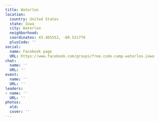 ```yaml
---
title: Waterloo
location:
  country: United States
  state: Iowa
  city: Waterloo
  neighborhood: 
  coordinates: 43.465552, -80.521779
  plusCode: ''
social:
  name: Facebook page
  URL: https://www.facebook.com/groups/free.code.camp.waterloo.iowa
chat:
  name: ''
  URL: ''
event:
  name: ''
  URL: ''
leaders:
- name: ''
  URL: ''
photos:
  old: 
  cover: ''
---
```

